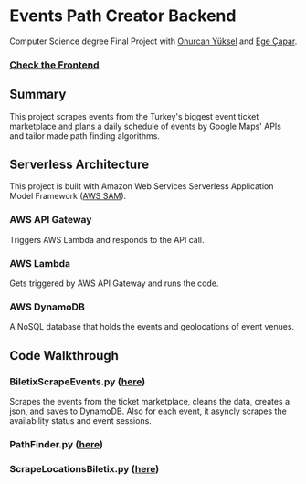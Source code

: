 # Events Path Creator Backend
Computer Science degree Final Project with [Onurcan Yüksel](https://github.com/onurcyksl) and [Ege Çapar](https://github.com/megecapar).

### [Check the Frontend]()

## Summary
This project scrapes events from the Turkey's biggest event ticket marketplace and plans a daily schedule of events by Google Maps' APIs and tailor made path finding algorithms.

## Serverless Architecture
This project is built with Amazon Web Services Serverless Application Model Framework ([AWS SAM](https://docs.aws.amazon.com/serverless-application-model/latest/developerguide/what-is-sam.html)).
### AWS API Gateway
Triggers AWS Lambda and responds to the API call.
### AWS Lambda
Gets triggered by AWS API Gateway and runs the code.
### AWS DynamoDB
A NoSQL database that holds the events and geolocations of event venues.

## Code Walkthrough
### BiletixScrapeEvents.py ([here](https://github.com/atuncer/EventsPathCreatorBackend/blob/main/BiletixScrapeEvents.py))
Scrapes the events from the ticket marketplace, cleans the data, creates a json, and saves to DynamoDB. Also for each event, it asyncly scrapes the availability status and event sessions.
### PathFinder.py ([here](https://github.com/atuncer/EventsPathCreatorBackend/blob/main/PathFinder.py))
### ScrapeLocationsBiletix.py ([here](https://github.com/atuncer/EventsPathCreatorBackend/blob/main/ScrapeLocationsBiletix.py))
